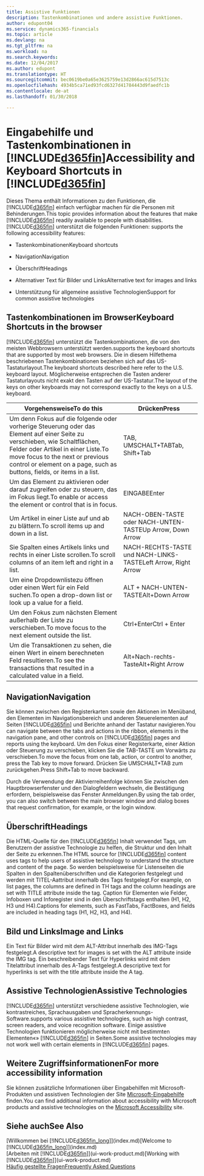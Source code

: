 ```yaml
---
title: Assistive Funktionen
description: Tastenkombinationen und andere assistive Funktionen.
author: edupont04
ms.service: dynamics365-financials
ms.topic: article
ms.devlang: na
ms.tgt_pltfrm: na
ms.workload: na
ms.search.keywords: 
ms.date: 12/04/2017
ms.author: edupont
ms.translationtype: HT
ms.sourcegitcommit: bec0619be0a65e3625759e13d2866ac615d7513c
ms.openlocfilehash: 4934b5ca71ed93fcd6327d41784443d9faedfc1b
ms.contentlocale: de-at
ms.lasthandoff: 01/30/2018

---
```

# <a name="accessibility-and-keyboard-shortcuts-in-included365finincludesd365finmdmd"></a><span data-ttu-id="1b620-103">Eingabehilfe und Tastenkombinationen in [!INCLUDE[d365fin](includes/d365fin_md.md)]</span><span class="sxs-lookup"><span data-stu-id="1b620-103">Accessibility and Keyboard Shortcuts in [!INCLUDE[d365fin](includes/d365fin_md.md)]</span></span>
<span data-ttu-id="1b620-104">Dieses Thema enthält Informationen zu den Funktionen, die [!INCLUDE[d365fin](includes/d365fin_md.md)] einfach verfügbar machen für die Personen mit Behinderungen.</span><span class="sxs-lookup"><span data-stu-id="1b620-104">This topic provides information about the features that make [!INCLUDE[d365fin](includes/d365fin_md.md)] readily available to people with disabilities.</span></span> [!INCLUDE[d365fin](includes/d365fin_md.md)]<span data-ttu-id="1b620-105"> unterstützt die folgenden Funktionen:</span><span class="sxs-lookup"><span data-stu-id="1b620-105"> supports the following accessibility features:</span></span>  

-   <span data-ttu-id="1b620-106">Tastenkombinationen</span><span class="sxs-lookup"><span data-stu-id="1b620-106">Keyboard shortcuts</span></span>  

-   <span data-ttu-id="1b620-107">Navigation</span><span class="sxs-lookup"><span data-stu-id="1b620-107">Navigation</span></span>  

-   <span data-ttu-id="1b620-108">Überschrift</span><span class="sxs-lookup"><span data-stu-id="1b620-108">Headings</span></span>  

-   <span data-ttu-id="1b620-109">Alternativer Text für Bilder und Links</span><span class="sxs-lookup"><span data-stu-id="1b620-109">Alternative text for images and links</span></span>  

-   <span data-ttu-id="1b620-110">Unterstützung für allgemeine assistive Technologien</span><span class="sxs-lookup"><span data-stu-id="1b620-110">Support for common assistive technologies</span></span>  

##  <a name="Keyboard"></a> <span data-ttu-id="1b620-111">Tastenkombinationen im Browser</span><span class="sxs-lookup"><span data-stu-id="1b620-111">Keyboard Shortcuts in the browser</span></span>
 [!INCLUDE[d365fin](includes/d365fin_md.md)] <span data-ttu-id="1b620-112"> unterstützt die Tastenkombinationen, die von den meisten Webbrowsern unterstützt werden.</span><span class="sxs-lookup"><span data-stu-id="1b620-112">supports the keyboard shortcuts that are supported by most web browsers.</span></span> <span data-ttu-id="1b620-113">Die in diesem Hilfethema beschriebenen Tastenkombinationen beziehen sich auf das US-Tastaturlayout.</span><span class="sxs-lookup"><span data-stu-id="1b620-113">The keyboard shortcuts described here refer to the U.S. keyboard layout.</span></span> <span data-ttu-id="1b620-114">Möglicherweise entsprechen die Tasten anderer Tastaturlayouts nicht exakt den Tasten auf der US-Tastatur.</span><span class="sxs-lookup"><span data-stu-id="1b620-114">The layout of the keys on other keyboards may not correspond exactly to the keys on a U.S. keyboard.</span></span>  

|<span data-ttu-id="1b620-115">Vorgehensweise</span><span class="sxs-lookup"><span data-stu-id="1b620-115">To do this</span></span>|<span data-ttu-id="1b620-116">Drücken</span><span class="sxs-lookup"><span data-stu-id="1b620-116">Press</span></span>|  
|----------------|-----------|  
|<span data-ttu-id="1b620-117">Um denn Fokus auf die folgende oder vorherige Steuerung oder das Element auf einer Seite zu verschieben, wie Schaltflächen, Felder oder Artikel in einer Liste.</span><span class="sxs-lookup"><span data-stu-id="1b620-117">To move focus to the next or previous control or element on a page, such as buttons, fields, or items in a list.</span></span>|<span data-ttu-id="1b620-118">TAB, UMSCHALT+TAB</span><span class="sxs-lookup"><span data-stu-id="1b620-118">Tab, Shift+Tab</span></span>|  
|<span data-ttu-id="1b620-119">Um das Element zu aktivieren oder darauf zugreifen oder zu steuern, das im Fokus liegt.</span><span class="sxs-lookup"><span data-stu-id="1b620-119">To enable or access the element or control that is in focus.</span></span>|<span data-ttu-id="1b620-120">EINGABE</span><span class="sxs-lookup"><span data-stu-id="1b620-120">Enter</span></span>|  
|<span data-ttu-id="1b620-121">Um Artikel in einer Liste auf und ab zu blättern.</span><span class="sxs-lookup"><span data-stu-id="1b620-121">To scroll items up and down in a list.</span></span>|<span data-ttu-id="1b620-122">NACH-OBEN-TASTE oder NACH-UNTEN-TASTE</span><span class="sxs-lookup"><span data-stu-id="1b620-122">Up Arrow, Down Arrow</span></span>|  
|<span data-ttu-id="1b620-123">Sie Spalten eines Artikels links und rechts in einer Liste scrollen.</span><span class="sxs-lookup"><span data-stu-id="1b620-123">To scroll columns of an item left and right in a list.</span></span>|<span data-ttu-id="1b620-124">NACH-RECHTS-TASTE und NACH-LINKS-TASTE</span><span class="sxs-lookup"><span data-stu-id="1b620-124">Left Arrow, Right Arrow</span></span>|  
|<span data-ttu-id="1b620-125">Um eine Dropdownlistezu öffnen oder einen Wert für ein Feld suchen.</span><span class="sxs-lookup"><span data-stu-id="1b620-125">To open a drop-down list or look up a value for a field.</span></span>|<span data-ttu-id="1b620-126">ALT + NACH-UNTEN-TASTE</span><span class="sxs-lookup"><span data-stu-id="1b620-126">Alt+Down Arrow</span></span>|  
|<span data-ttu-id="1b620-127">Um den Fokus zum nächsten Element außerhalb der Liste zu verschieben.</span><span class="sxs-lookup"><span data-stu-id="1b620-127">To move focus to the next element outside the list.</span></span>|<span data-ttu-id="1b620-128">Ctrl+Enter</span><span class="sxs-lookup"><span data-stu-id="1b620-128">Ctrl + Enter</span></span>|  
|<span data-ttu-id="1b620-129">Um die Transaktionen zu sehen, die einen Wert in einem berechneten Feld resultieren.</span><span class="sxs-lookup"><span data-stu-id="1b620-129">To see the transactions that resulted in a calculated value in a field.</span></span>|<span data-ttu-id="1b620-130">Alt+Nach-rechts-Taste</span><span class="sxs-lookup"><span data-stu-id="1b620-130">Alt+Right Arrow</span></span>|  

##  <a name="Navigation"></a> <span data-ttu-id="1b620-131">Navigation</span><span class="sxs-lookup"><span data-stu-id="1b620-131">Navigation</span></span>  
 <span data-ttu-id="1b620-132">Sie können zwischen den Registerkarten sowie den Aktionen im Menüband, den Elementen im Navigationsbereich und anderen Steuerelementen auf Seiten [!INCLUDE[d365fin](includes/d365fin_md.md)] und Berichte anhand der Tastatur navigieren.</span><span class="sxs-lookup"><span data-stu-id="1b620-132">You can navigate between the tabs and actions in the ribbon, elements in the navigation pane, and other controls on [!INCLUDE[d365fin](includes/d365fin_md.md)] pages and reports using the keyboard.</span></span> <span data-ttu-id="1b620-133">Um den Fokus einer Registerkarte, einer Aktion oder Steuerung zu verschieben, klicken Sie die TAB-TASTE um Vorwärts zu verschieben.</span><span class="sxs-lookup"><span data-stu-id="1b620-133">To move the focus from one tab, action, or control to another, press the Tab key to move forward.</span></span> <span data-ttu-id="1b620-134">Drücken Sie UMSCHALT+TAB zum zurückgehen.</span><span class="sxs-lookup"><span data-stu-id="1b620-134">Press Shift+Tab to move backward.</span></span>  

 <span data-ttu-id="1b620-135">Durch die Verwendung der Aktivierreihenfolge können Sie zwischen den Hauptbrowserfenster und den Dialogfeldern wechseln, die Bestätigung erfordern, beispielsweise das Fenster Anmeldungen.</span><span class="sxs-lookup"><span data-stu-id="1b620-135">By using the tab order, you can also switch between the main browser window and dialog boxes that request confirmation, for example, or the login window.</span></span>  

##  <a name="Headings"></a> <span data-ttu-id="1b620-136">Überschrift</span><span class="sxs-lookup"><span data-stu-id="1b620-136">Headings</span></span>  
 <span data-ttu-id="1b620-137">Die HTML-Quelle für den [!INCLUDE[d365fin](includes/d365fin_md.md)] Inhalt verwendet Tags, um Benutzern der assistive Technologie zu helfen, die Struktur und den Inhalt der Seite zu erkennen.</span><span class="sxs-lookup"><span data-stu-id="1b620-137">The HTML source for [!INCLUDE[d365fin](includes/d365fin_md.md)] content uses tags to help users of assistive technology to understand the structure and content of the page.</span></span> <span data-ttu-id="1b620-138">So werden beispielsweise für Listenseiten die Spalten in den Spaltenüberschriften und die Kategorien festgelegt und werden mit TITEL-Aattribut innerhalb des Tags festgelegt.</span><span class="sxs-lookup"><span data-stu-id="1b620-138">For example, on list pages, the columns are defined in TH tags and the column headings are set with TITLE attribute inside the tag.</span></span> <span data-ttu-id="1b620-139">Caption für Elementen wie Felder, Infoboxen und Inforegister sind in den Überschriftstags enthalten (H1, H2, H3 und H4).</span><span class="sxs-lookup"><span data-stu-id="1b620-139">Captions for elements, such as FastTabs, FactBoxes, and fields are included in heading tags (H1, H2, H3, and H4).</span></span>  

##  <a name="Images"></a> <span data-ttu-id="1b620-140">Bild und Links</span><span class="sxs-lookup"><span data-stu-id="1b620-140">Image and Links</span></span>  
 <span data-ttu-id="1b620-141">Ein Text für Bilder wird mit dem ALT-Attribut innerhalb des IMG-Tags festgelegt.</span><span class="sxs-lookup"><span data-stu-id="1b620-141">A descriptive text for images is set with the ALT attribute inside the IMG tag.</span></span> <span data-ttu-id="1b620-142">Ein beschreibender Text für Hyperlinks wird mit dem Titelattribut innerhalb des A-Tags festgelegt.</span><span class="sxs-lookup"><span data-stu-id="1b620-142">A descriptive text for hyperlinks is set with the title attribute inside the A tag.</span></span>  

##  <a name="AssistiveTech"></a> <span data-ttu-id="1b620-143">Assistive Technologien</span><span class="sxs-lookup"><span data-stu-id="1b620-143">Assistive Technologies</span></span>  
[!INCLUDE[d365fin](includes/d365fin_md.md)] <span data-ttu-id="1b620-144"> unterstützt verschiedene assistive Technologien, wie kontrastreiches, Sprachausgaben und Spracherkennungs-Software.</span><span class="sxs-lookup"><span data-stu-id="1b620-144">supports various assistive technologies, such as high contrast, screen readers, and voice recognition software.</span></span> <span data-ttu-id="1b620-145">Einige assistive Technologien funktionieren möglicherweise nicht mit bestimmten Elementen«» [!INCLUDE[d365fin](includes/d365fin_md.md)] in Seiten.</span><span class="sxs-lookup"><span data-stu-id="1b620-145">Some assistive technologies may not work well with certain elements in [!INCLUDE[d365fin](includes/d365fin_md.md)] pages.</span></span>  

## <a name="for-more-accessibility-information"></a><span data-ttu-id="1b620-146">Weitere Zugriffsinformationen</span><span class="sxs-lookup"><span data-stu-id="1b620-146">For more accessibility information</span></span>  
<span data-ttu-id="1b620-147">Sie können zusätzliche Informationen über Eingabehilfen mit Microsoft-Produkten und assistiven Technologien der Site [Microsoft-Eingabehilfe](http://go.microsoft.com/fwlink/?LinkId=262160) finden.</span><span class="sxs-lookup"><span data-stu-id="1b620-147">You can find additional information about accessibility with Microsoft products and assistive technologies on the [Microsoft Accessibility](http://go.microsoft.com/fwlink/?LinkId=262160) site.</span></span>

## <a name="see-also"></a><span data-ttu-id="1b620-148">Siehe auch</span><span class="sxs-lookup"><span data-stu-id="1b620-148">See Also</span></span>
<span data-ttu-id="1b620-149">[Willkommen bei [!INCLUDE[d365fin_long](includes/d365fin_long_md.md)]](index.md)</span><span class="sxs-lookup"><span data-stu-id="1b620-149">[Welcome to [!INCLUDE[d365fin_long](includes/d365fin_long_md.md)]](index.md)</span></span>  
<span data-ttu-id="1b620-150">[Arbeiten mit [!INCLUDE[d365fin](includes/d365fin_md.md)]](ui-work-product.md)</span><span class="sxs-lookup"><span data-stu-id="1b620-150">[Working with [!INCLUDE[d365fin](includes/d365fin_md.md)]](ui-work-product.md)</span></span>  
[<span data-ttu-id="1b620-151">Häufig gestellte Fragen</span><span class="sxs-lookup"><span data-stu-id="1b620-151">Frequently Asked Questions</span></span>](across-faq.md)  

